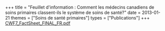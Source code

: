 +++
title = "Feuillet d'information : Comment les médecins canadiens de soins primaires classent-ils le système de soins de santé?"
date = 2013-01-21
themes = ["Soins de santé primaires"]
types = ["Publications"]
+++
[CWF7\_FactSheet\_FINAL\_FR.pdf](/files/CWF7_FactSheet_FINAL_FR.pdf)

